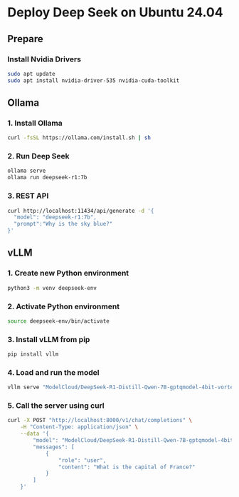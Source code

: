 # Deploy Deep Seek on Ubuntu 24.04

## Prepare

### Install Nvidia Drivers
```bash
sudo apt update
sudo apt install nvidia-driver-535 nvidia-cuda-toolkit
```

## Ollama

### 1. Install Ollama
```bash
curl -fsSL https://ollama.com/install.sh | sh
```

### 2. Run Deep Seek
```bash
ollama serve
ollama run deepseek-r1:7b
```

### 3. REST API
```bash
curl http://localhost:11434/api/generate -d '{
  "model": "deepseek-r1:7b",
  "prompt":"Why is the sky blue?"
}'
```

## vLLM

### 1. Create new Python environment
```bash
python3 -m venv deepseek-env
```

### 2. Activate Python environment
```bash
source deepseek-env/bin/activate
```

### 3. Install vLLM from pip
```bash
pip install vllm
```

### 4. Load and run the model
```bash
vllm serve "ModelCloud/DeepSeek-R1-Distill-Qwen-7B-gptqmodel-4bit-vortex-v2"
```

### 5. Call the server using curl
```bash
curl -X POST "http://localhost:8000/v1/chat/completions" \
	-H "Content-Type: application/json" \
	--data '{
		"model": "ModelCloud/DeepSeek-R1-Distill-Qwen-7B-gptqmodel-4bit-vortex-v2",
		"messages": [
			{
				"role": "user",
				"content": "What is the capital of France?"
			}
		]
	}'
```
